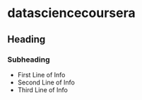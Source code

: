 datasciencecoursera
===================
## Heading
### Subheading 
* First Line of Info 
* Second Line of Info 
* Third Line of Info 
